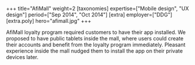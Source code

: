 +++
title="AfiMall"
weight=2
[taxonomies]
expertise=["Mobile design", "UX design"]
period=["Sep 2014", "Oct 2014"]
[extra]
employer=["DDG"]
[extra.poly]
hero="afimall.jpg"
+++

AfiMall loyalty program required customers to have their app installed. We proposed to have public tablets inside the mall, where users could create their accounts and benefit from the loyalty program immediately. Pleasant experience inside the mall nudged them to install the app on their private devices later.